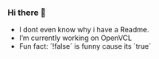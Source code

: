 ### Hi there 👋
- I dont even know why i have a Readme.
- I’m currently working on OpenVCL
- Fun fact: ´!false´ is funny cause its ´true´

